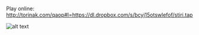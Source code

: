 Play online:<br />
http://torinak.com/qaop#l=https://dl.dropbox.com/s/bcyj15otswlefof/stiri.tap

![alt text](https://github.com/RetrocompSi/ZX-Spectrum/blob/master/Projects/Basic/%C5%A0tiri%20v%20vrsto/stiri.png)
